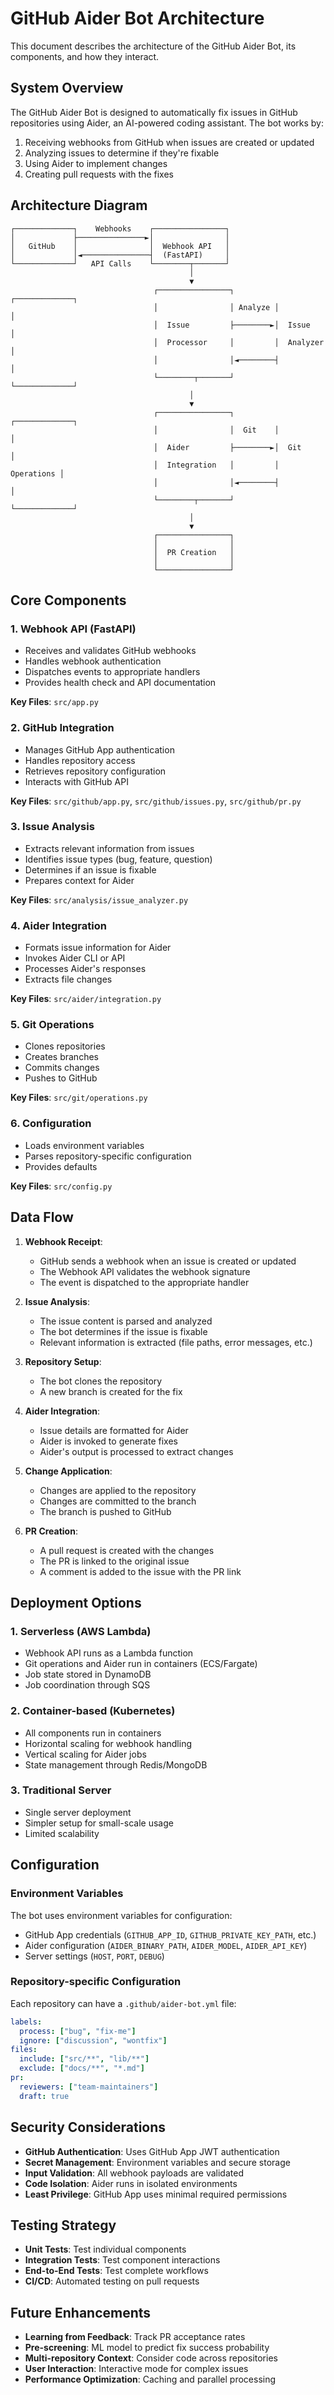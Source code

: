 # GitHub Aider Bot Architecture

This document describes the architecture of the GitHub Aider Bot, its components, and how they interact.

## System Overview

The GitHub Aider Bot is designed to automatically fix issues in GitHub repositories using Aider, an AI-powered coding assistant. The bot works by:

1. Receiving webhooks from GitHub when issues are created or updated
2. Analyzing issues to determine if they're fixable
3. Using Aider to implement changes
4. Creating pull requests with the fixes

## Architecture Diagram

```
┌─────────────┐    Webhooks    ┌────────────────┐
│             ├───────────────►│                │
│   GitHub    │                │  Webhook API   │
│             │◄───────────────┤  (FastAPI)     │
└─────────────┘   API Calls    └────────┬───────┘
                                        │
                                        ▼
                                ┌────────────────┐         ┌─────────────┐
                                │                │ Analyze │             │
                                │  Issue         ├────────►│  Issue      │
                                │  Processor     │         │  Analyzer   │
                                │                │◄────────┤             │
                                └────────┬───────┘         └─────────────┘
                                        │
                                        ▼
                                ┌────────────────┐         ┌─────────────┐
                                │                │  Git    │             │
                                │  Aider         ├────────►│  Git        │
                                │  Integration   │         │  Operations │
                                │                │◄────────┤             │
                                └────────┬───────┘         └─────────────┘
                                        │
                                        ▼
                                ┌────────────────┐
                                │                │
                                │  PR Creation   │
                                │                │
                                └────────────────┘
```

## Core Components

### 1. Webhook API (FastAPI)

- Receives and validates GitHub webhooks
- Handles webhook authentication
- Dispatches events to appropriate handlers
- Provides health check and API documentation

**Key Files**: `src/app.py`

### 2. GitHub Integration

- Manages GitHub App authentication
- Handles repository access
- Retrieves repository configuration
- Interacts with GitHub API

**Key Files**: `src/github/app.py`, `src/github/issues.py`, `src/github/pr.py`

### 3. Issue Analysis

- Extracts relevant information from issues
- Identifies issue types (bug, feature, question)
- Determines if an issue is fixable
- Prepares context for Aider

**Key Files**: `src/analysis/issue_analyzer.py`

### 4. Aider Integration

- Formats issue information for Aider
- Invokes Aider CLI or API
- Processes Aider's responses
- Extracts file changes

**Key Files**: `src/aider/integration.py`

### 5. Git Operations

- Clones repositories
- Creates branches
- Commits changes
- Pushes to GitHub

**Key Files**: `src/git/operations.py`

### 6. Configuration

- Loads environment variables
- Parses repository-specific configuration
- Provides defaults

**Key Files**: `src/config.py`

## Data Flow

1. **Webhook Receipt**:
   - GitHub sends a webhook when an issue is created or updated
   - The Webhook API validates the webhook signature
   - The event is dispatched to the appropriate handler

2. **Issue Analysis**:
   - The issue content is parsed and analyzed
   - The bot determines if the issue is fixable
   - Relevant information is extracted (file paths, error messages, etc.)

3. **Repository Setup**:
   - The bot clones the repository
   - A new branch is created for the fix

4. **Aider Integration**:
   - Issue details are formatted for Aider
   - Aider is invoked to generate fixes
   - Aider's output is processed to extract changes

5. **Change Application**:
   - Changes are applied to the repository
   - Changes are committed to the branch
   - The branch is pushed to GitHub

6. **PR Creation**:
   - A pull request is created with the changes
   - The PR is linked to the original issue
   - A comment is added to the issue with the PR link

## Deployment Options

### 1. Serverless (AWS Lambda)

- Webhook API runs as a Lambda function
- Git operations and Aider run in containers (ECS/Fargate)
- Job state stored in DynamoDB
- Job coordination through SQS

### 2. Container-based (Kubernetes)

- All components run in containers
- Horizontal scaling for webhook handling
- Vertical scaling for Aider jobs
- State management through Redis/MongoDB

### 3. Traditional Server

- Single server deployment
- Simpler setup for small-scale usage
- Limited scalability

## Configuration

### Environment Variables

The bot uses environment variables for configuration:

- GitHub App credentials (`GITHUB_APP_ID`, `GITHUB_PRIVATE_KEY_PATH`, etc.)
- Aider configuration (`AIDER_BINARY_PATH`, `AIDER_MODEL`, `AIDER_API_KEY`)
- Server settings (`HOST`, `PORT`, `DEBUG`)

### Repository-specific Configuration

Each repository can have a `.github/aider-bot.yml` file:

```yaml
labels:
  process: ["bug", "fix-me"]
  ignore: ["discussion", "wontfix"]
files:
  include: ["src/**", "lib/**"]
  exclude: ["docs/**", "*.md"]
pr:
  reviewers: ["team-maintainers"]
  draft: true
```

## Security Considerations

- **GitHub Authentication**: Uses GitHub App JWT authentication
- **Secret Management**: Environment variables and secure storage
- **Input Validation**: All webhook payloads are validated
- **Code Isolation**: Aider runs in isolated environments
- **Least Privilege**: GitHub App uses minimal required permissions

## Testing Strategy

- **Unit Tests**: Test individual components
- **Integration Tests**: Test component interactions
- **End-to-End Tests**: Test complete workflows
- **CI/CD**: Automated testing on pull requests

## Future Enhancements

- **Learning from Feedback**: Track PR acceptance rates
- **Pre-screening**: ML model to predict fix success probability
- **Multi-repository Context**: Consider code across repositories
- **User Interaction**: Interactive mode for complex issues
- **Performance Optimization**: Caching and parallel processing
